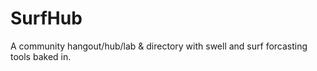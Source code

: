 # SurfHub
A community hangout/hub/lab &amp; directory with swell and surf forcasting tools baked in.
